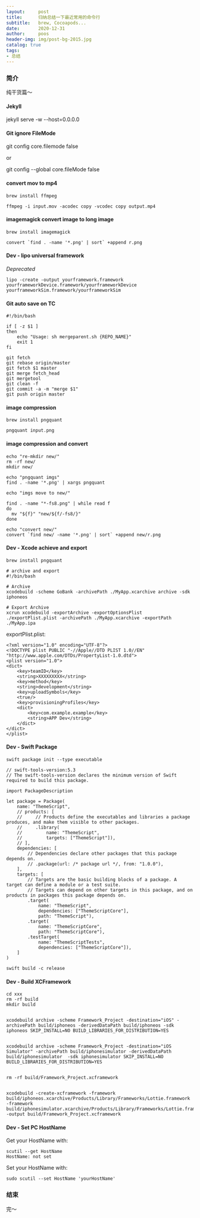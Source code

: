 ```yaml
---
layout:     post
title:      归纳总结一下最近常用的命令行
subtitle:   brew, Cocoapods...
date:       2020-12-31
author:     poos
header-img: img/post-bg-2015.jpg
catalog: true
tags:
- 总结
---
```


### 简介

纯干货篇～


#### Jekyll

jekyll serve -w --host=0.0.0.0


#### Git ignore FileMode

git config core.filemode false

or

git config --global core.fileMode false  


#### convert mov to mp4

`brew install ffmpeg`

```
ffmpeg -i input.mov -acodec copy -vcodec copy output.mp4
```


#### imagemagick convert image to long image

`brew install imagemagick`

```
convert `find . -name '*.png' | sort` +append r.png
```


#### Dev - lipo universal framework
*Deprecated*

```
lipo -create -output yourframework.framework yourframeworkDevice.framework/yourframeworkDevice yourframeworkSim.framework/yourframeworkSim
```


#### Git auto save on TC

```
#!/bin/bash

if [ -z $1 ]
then
	echo "Usage: sh mergeparent.sh {REPO_NAME}"
	exit 1
fi

git fetch
git rebase origin/master
git fetch $1 master
git merge fetch_head
git mergetool
git clean -f
git commit -a -m "merge $1"
git push origin master
```


#### image compression

`brew install pngquant`

```
pngquant input.png
```


#### image compression and convert

```
echo "re-mkdir new/"
rm -rf new/
mkdir new/

echo "pngquant imgs"
find . -name '*.png' | xargs pngquant

echo "imgs move to new/"

find . -name "*-fs8.png" | while read f
do
  mv "${f}" "new/${f/-fs8/}"
done

echo "convert new/"
convert `find new/ -name '*.png' | sort` +append new/r.png
```


#### Dev - Xcode achieve and export

`brew install pngquant`

```
# archive and export
#!/bin/bash

# Archive
xcodebuild -scheme GoBank -archivePath ./MyApp.xcarchive archive -sdk iphoneos

# Export Archive
xcrun xcodebuild -exportArchive -exportOptionsPlist ./exportPlist.plist -archivePath ./MyApp.xcarchive -exportPath ./MyApp.ipa

```

exportPlist.plist:
```
<?xml version="1.0" encoding="UTF-8"?>
<!DOCTYPE plist PUBLIC "-//Apple//DTD PLIST 1.0//EN" "http://www.apple.com/DTDs/PropertyList-1.0.dtd">
<plist version="1.0">
<dict>
	<key>teamID</key>
	<string>XXXXXXXXX</string>
	<key>method</key>
	<string>development</string>
	<key>uploadSymbols</key>
	<true/>
	<key>provisioningProfiles</key>
	<dict>
		<key>com.example.example</key>
		<string>APP Dev</string>
	</dict>
</dict>
</plist>

```


#### Dev - Swift Package

`swift package init --type executable`

```
// swift-tools-version:5.3
// The swift-tools-version declares the minimum version of Swift required to build this package.

import PackageDescription

let package = Package(
    name: "ThemeScript",
    // products: [
    //     // Products define the executables and libraries a package produces, and make them visible to other packages.
    //     .library(
    //         name: "ThemeScript",
    //         targets: ["ThemeScript"]),
    // ],
    dependencies: [
        // Dependencies declare other packages that this package depends on.
        // .package(url: /* package url */, from: "1.0.0"),
    ],
    targets: [
        // Targets are the basic building blocks of a package. A target can define a module or a test suite.
        // Targets can depend on other targets in this package, and on products in packages this package depends on.
        .target(
            name: "ThemeScript",
            dependencies: ["ThemeScriptCore"],
            path: "ThemeScript"),
        .target(
            name: "ThemeScriptCore",
            path: "ThemeScriptCore"),
        .testTarget(
            name: "ThemeScriptTests",
            dependencies: ["ThemeScriptCore"]),
    ]
)
```

`swift build -c release`


#### Dev - Build XCFramework

```
cd xxx                               
rm -rf build
mkdir build


xcodebuild archive -scheme Framework_Project -destination="iOS" -archivePath build/iphoneos -derivedDataPath build/iphoneos -sdk iphoneos SKIP_INSTALL=NO BUILD_LIBRARIES_FOR_DISTRIBUTION=YES


xcodebuild archive -scheme Framework_Project -destination="iOS Simulator" -archivePath build/iphonesimulator -derivedDataPath build/iphonesimulator  -sdk iphonesimulator SKIP_INSTALL=NO BUILD_LIBRARIES_FOR_DISTRIBUTION=YES


rm -rf build/Framework_Project.xcframework


xcodebuild -create-xcframework -framework build/iphoneos.xcarchive/Products/Library/Frameworks/Lottie.framework -framework build/iphonesimulator.xcarchive/Products/Library/Frameworks/Lottie.framework -output build/Framework_Project.xcframework

```


#### Dev - Set PC HostName

Get your HostName with:
```
scutil --get HostName
HostName: not set
```

Set your HostName with:
```
sudo scutil --set HostName 'yourHostName' 
```

### 结束

完～
